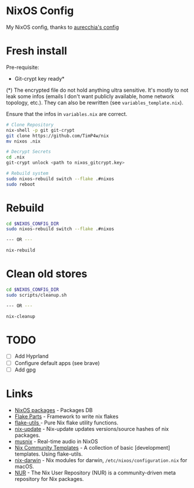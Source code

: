 # NixOS Config
My NixOS config, thanks to [aurecchia's config](https://github.com/aurecchia/nixos)

# Fresh install

Pre-requisite:

- Git-crypt key ready*

(*) The encrypted file do not hold anything ultra sensitive. It's mostly to not leak some infos (emails I don't want publicly available, home network topology, etc.).
They can also be rewritten (see `variables_template.nix`).


Ensure that the infos in `variables.nix` are correct.

```bash
# Clone Repository
nix-shell -p git git-crypt
git clone https://github.com/TimP4w/nix
mv nixos .nix

# Decrypt Secrets
cd .nix
git-crypt unlock <path to nixos_gitcrypt.key>

# Rebuild system
sudo nixos-rebuild switch --flake .#nixos
sudo reboot
```


# Rebuild
```bash
cd $NIXOS_CONFIG_DIR  
sudo nixos-rebuild switch --flake .#nixos

--- OR ---

nix-rebuild
```

# Clean old stores
```bash
cd $NIXOS_CONFIG_DIR  
sudo scripts/cleanup.sh

--- OR ---

nix-cleanup
```

# TODO
- [ ] Add Hyprland
- [ ] Configure default apps (see brave)
- [ ] Add gpg

# Links
- [NixOS packages](https://search.nixos.org/packages) - Packages DB
- [Flake Parts](https://github.com/hercules-ci/flake-parts) - Framework to write nix flakes
- [flake-utils
](https://github.com/numtide/flake-utils) - Pure Nix flake utility functions.
- [nix-update](https://github.com/Mic92/nix-update) - Nix-update updates versions/source hashes of nix packages.
- [musnix](https://github.com/musnix/musnix) - Real-time audio in NixOS
- [Nix Community Templates](https://github.com/nix-community/templates) - A collection of basic [development] templates. Using flake-utils.
- [nix-darwin](https://github.com/LnL7/nix-darwin) - Nix modules for darwin, `/etc/nixos/configuration.nix` for macOS.
- [NUR](https://github.com/nix-community/NUR/) - The Nix User Repository (NUR) is a community-driven meta repository for Nix packages.
